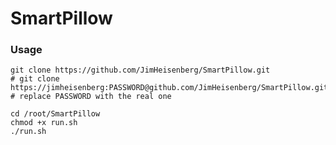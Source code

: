 # SmartPillow

### Usage
```
git clone https://github.com/JimHeisenberg/SmartPillow.git
# git clone https://jimheisenberg:PASSWORD@github.com/JimHeisenberg/SmartPillow.git
# replace PASSWORD with the real one
```
```
cd /root/SmartPillow
chmod +x run.sh
./run.sh
```